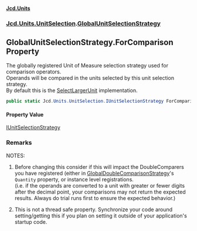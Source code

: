 #### [Jcd.Units](index.md 'index')
### [Jcd.Units.UnitSelection](Jcd.Units.UnitSelection.md 'Jcd.Units.UnitSelection').[GlobalUnitSelectionStrategy](Jcd.Units.UnitSelection.GlobalUnitSelectionStrategy.md 'Jcd.Units.UnitSelection.GlobalUnitSelectionStrategy')

## GlobalUnitSelectionStrategy.ForComparison Property

The globally registered Unit of Measure selection strategy used for comparison operators.  
Operands will be compared in the units selected by this unit selection strategy.  
By default this is the [SelectLargerUnit](Jcd.Units.UnitSelection.SelectLargerUnit.md 'Jcd.Units.UnitSelection.SelectLargerUnit') implementation.

```csharp
public static Jcd.Units.UnitSelection.IUnitSelectionStrategy ForComparison { get; set; }
```

#### Property Value
[IUnitSelectionStrategy](Jcd.Units.UnitSelection.IUnitSelectionStrategy.md 'Jcd.Units.UnitSelection.IUnitSelectionStrategy')

### Remarks
NOTES:  
1. Before changing this consider if this will impact the DoubleComparers you have registered (either in [GlobalDoubleComparisonStrategy](Jcd.Units.DoubleComparison.GlobalDoubleComparisonStrategy.md 'Jcd.Units.DoubleComparison.GlobalDoubleComparisonStrategy')'s `Quantity` property, or instance level registrations.  
(i.e. if the operands are converted to a unit with greater or fewer digits after the decimal point, your comparisons may not return the expected results. Always do trial runs first to ensure the expected behavior.)  
  
2. This is not a thread safe property. Synchronize your code around setting/getting this if you plan on setting it outside of your application's startup code.